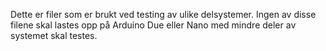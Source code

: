 Dette er filer som er brukt ved testing av ulike delsystemer. Ingen av disse filene skal lastes opp på Arduino Due eller Nano med mindre deler av systemet skal testes.
